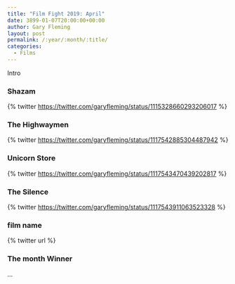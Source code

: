 ```yaml
---
title: "Film Fight 2019: April"
date: 3899-01-07T20:00:00+00:00
author: Gary Fleming
layout: post
permalink: /:year/:month/:title/
categories:
  - Films
---
```


Intro

### Shazam

{% twitter https://twitter.com/garyfleming/status/1115328660293206017 %}

### The Highwaymen

{% twitter https://twitter.com/garyfleming/status/1117542885304487942 %}

### Unicorn Store

{% twitter https://twitter.com/garyfleming/status/1117543470439202817 %}

### The Silence

{% twitter https://twitter.com/garyfleming/status/1117543911063523328 %}

### film name

{% twitter url %}

### The month Winner

...
